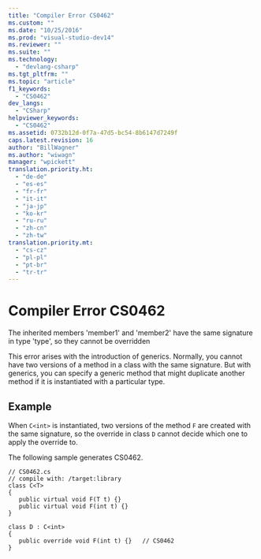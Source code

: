 ```yaml
---
title: "Compiler Error CS0462"
ms.custom: ""
ms.date: "10/25/2016"
ms.prod: "visual-studio-dev14"
ms.reviewer: ""
ms.suite: ""
ms.technology: 
  - "devlang-csharp"
ms.tgt_pltfrm: ""
ms.topic: "article"
f1_keywords: 
  - "CS0462"
dev_langs: 
  - "CSharp"
helpviewer_keywords: 
  - "CS0462"
ms.assetid: 0732b12d-0f7a-47d5-bc54-8b6147d7249f
caps.latest.revision: 16
author: "BillWagner"
ms.author: "wiwagn"
manager: "wpickett"
translation.priority.ht: 
  - "de-de"
  - "es-es"
  - "fr-fr"
  - "it-it"
  - "ja-jp"
  - "ko-kr"
  - "ru-ru"
  - "zh-cn"
  - "zh-tw"
translation.priority.mt: 
  - "cs-cz"
  - "pl-pl"
  - "pt-br"
  - "tr-tr"
---
```

# Compiler Error CS0462
The inherited members 'member1' and 'member2' have the same signature in type 'type', so they cannot be overridden  
  
 This error arises with the introduction of generics. Normally, you cannot have two versions of a method in a class with the same signature. But with generics, you can specify a generic method that might duplicate another method if it is instantiated with a particular type.  
  
## Example  
 When `C<int>` is instantiated, two versions of the method `F` are created with the same signature, so the override in class `D` cannot decide which one to apply the override to.  
  
 The following sample generates CS0462.  
  
```  
// CS0462.cs  
// compile with: /target:library  
class C<T>   
{  
   public virtual void F(T t) {}  
   public virtual void F(int t) {}  
}  
  
class D : C<int>   
{  
   public override void F(int t) {}   // CS0462  
}  
```